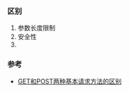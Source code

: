 
### 区别
1. 参数长度限制
2. 安全性
3. 

### 参考
- [GET和POST两种基本请求方法的区别](https://www.cnblogs.com/logsharing/p/8448446.html)
